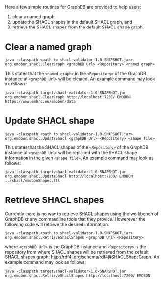 
Here a few simple routines for GraphDB are provided to help users:
1. clear a named graph,
2. update the SHACL shapes in the default SHACL graph, and
3. retrieve the SHACL shapes from the default SHACL shape graph.

# Clear a named graph
    java -classpath <path to shacl-validator-1.0-SNAPSHOT.jar> org.emobon.shacl.ClearGraph <graphDB Url> <Repository> <named graph>

This states that the `<named graph>` in the `<Repository>` of the GraphDB instance at  `<graphDB Url>` will be cleared. 
An example command may look as follows:
    
    java -classpath target/shacl-validator-1.0-SNAPSHOT.jar org.emobon.shacl.ClearGraph http://localhost:7200/ EMOBON https://www.embrc.eu/emobon/data


# Update SHACL shape
    java -classpath <path to shacl-validator-1.0-SNAPSHOT.jar> org.emobon.shacl.UpdateShacl <graphDB Url> <Repository> <shape file>

This states that the SHACL shapes of the `<Repository>` of the GraphDB instance at  `<graphDB Url>` will be replaced with
the SHACL shape information in the given `<shape file>`. An example command may look as follows:

    java -classpath target/shacl-validator-1.0-SNAPSHOT.jar org.emobon.shacl.UpdateShacl http://localhost:7200/ EMOBON ../shacl/emobonShapes.ttl


# Retrieve SHACL shapes
Currently there is no way to retrieve SHACL shapes using the workbench of GraphDB or any commandline tools that they provide. 
Howerever, the following code will retrieve the desired information.

    java -classpath <path to shacl-validator-1.0-SNAPSHOT.jar> org.emobon.shacl.RetrieveShaclShapes <graphDB Url> <Repository>

where `<graphDB Url>` is the GraphDB instance and `<Repository>` is the repository from where SHACL shapes will be retrieved
from the default SHACL shapes graph: http://rdf4j.org/schema/rdf4j#SHACLShapeGraph. An example command may look as follows:

    java -classpath target/shacl-validator-1.0-SNAPSHOT.jar org.emobon.shacl.RetrieveShaclShapes http://localhost:7200/ EMOBON